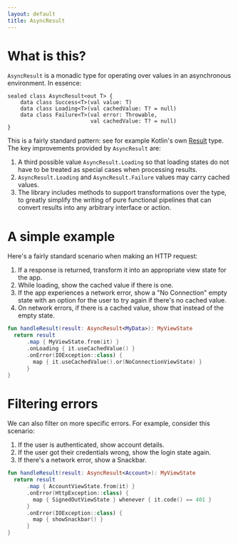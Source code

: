```yaml
---
layout: default
title: AsyncResult
---
```


# What is this?

`AsyncResult` is a monadic type for operating over values in an asynchronous environment. In essence:

```
sealed class AsyncResult<out T> {
    data class Success<T>(val value: T)
    data class Loading<T>(val cachedValue: T? = null)
    data class Failure<T>(val error: Throwable,
                          val cachedValue: T? = null)
}
```

This is a fairly standard pattern: see for example Kotlin's own [Result](https://kotlinlang.org/api/latest/jvm/stdlib/kotlin/-result/index.html) type. The key improvements provided by `AsyncResult` are:

1. A third possible value `AsyncResult.Loading` so that loading states do not have to be treated as special cases when processing results.
2. `AsyncResult.Loading` and `AsyncResult.Failure` values may carry cached values.
3. The library includes methods to support transformations over the type, to greatly simplify the writing of pure functional pipelines that can convert results into any arbitrary interface or action.

# A simple example

Here's a fairly standard scenario when making an HTTP request:

1. If a response is returned, transform it into an appropriate view state for the app.
2. While loading, show the cached value if there is one.
3. If the app experiences a network error, show a "No Connection" empty state with an option for the user to try again if there's no cached value.
4. On network errors, if there is a cached value, show that instead of the empty state.

```kotlin
fun handleResult(result: AsyncResult<MyData>): MyViewState
  return result
      .map { MyViewState.from(it) }
      .onLoading { it.useCachedValue() }
      .onError(IOException::class) {
        map { it.useCachedValue().or(NoConnectionViewState) }
      }
}
```

# Filtering errors

We can also filter on more specific errors. For example, consider this scenario:

1. If the user is authenticated, show account details.
2. If the user got their credentials wrong, show the login state again.
3. If there's a network error, show a Snackbar.

```kotlin
fun handleResult(result: AsyncResult<Account>): MyViewState
  return result
      .map { AccountViewState.from(it) }
      .onError(HttpException::class) {
        map { SignedOutViewState } whenever { it.code() == 401 }
      }
      .onError(IOException::class) {
        map { showSnackbar() }
      }
}
```